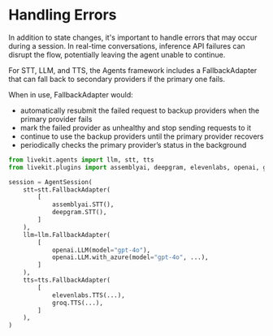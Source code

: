 # Handling Errors

In addition to state changes, it's important to handle errors that may occur during a session. In real-time conversations, inference API failures can disrupt the flow, potentially leaving the agent unable to continue.

For STT, LLM, and TTS, the Agents framework includes a FallbackAdapter that can fall back to secondary providers if the primary one fails.

When in use, FallbackAdapter would:
- automatically resubmit the failed request to backup providers when the primary provider fails
- mark the failed provider as unhealthy and stop sending requests to it
- continue to use the backup providers until the primary provider recovers
- periodically checks the primary provider’s status in the background

```py
from livekit.agents import llm, stt, tts
from livekit.plugins import assemblyai, deepgram, elevenlabs, openai, groq

session = AgentSession(
    stt=stt.FallbackAdapter(
        [
            assemblyai.STT(),
            deepgram.STT(),
        ]
    ),
    llm=llm.FallbackAdapter(
        [
            openai.LLM(model="gpt-4o"),
            openai.LLM.with_azure(model="gpt-4o", ...),
        ]
    ),
    tts=tts.FallbackAdapter(
        [
            elevenlabs.TTS(...),
            groq.TTS(...),
        ]
    ),
)
```